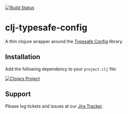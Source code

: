 [![Build Status](https://travis-ci.org/puppetlabs/clj-typesafe-config.png?branch=master)](https://travis-ci.org/puppetlabs/clj-typesafe-config)

clj-typesafe-config
===================

A thin clojure wrapper around the [Typesafe Config](https://github.com/typesafehub/config) library.

## Installation

Add the following dependency to your `project.clj` file:

[![Clojars Project](http://clojars.org/puppetlabs/typesafe-config/latest-version.svg)](http://clojars.org/puppetlabs/typesafe-config)

## Support

Please log tickets and issues at our [Jira Tracker](https://tickets.puppetlabs.com/issues/?jql=project%20%3D%20Trapperkeeper).
